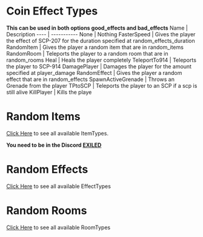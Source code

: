 # Coin Effect Types
**This can be used in both options good_effects and bad_effects**
Name | Description
---- | -----------
None | Nothing
FasterSpeed | Gives the player the effect of SCP-207 for the duration specified at random_effects_duration
RandomItem | Gives the player a random item that are in random_items
RandomRoom | Teleports the player to a random room that are in random_rooms
Heal | Heals the player completely
TeleportTo914 | Teleports the player to SCP-914
DamagePlayer | Damages the player for the amount specified at player_damage
RandomEffect | Gives the player a random effect that are in random_effects
SpawnActiveGrenade | Throws an Grenade from the player
TPtoSCP | Teleports the player to an SCP if a scp is still alive
KillPlayer | Kills the playe

# Random Items
[Click Here](https://discord.com/channels/656673194693885975/668962626780397569/668962667851022341) to see all available ItemTypes.

**You need to be in the Discord [EXILED](https://discord.gg/4TgmJ5UzEB)**

# Random Effects
[Click Here](https://exiled-team.github.io/EXILED/api/Exiled.API.Enums.EffectType.html) to see all available EffectTypes 

# Random Rooms
[Click Here](https://exiled-team.github.io/EXILED/api/Exiled.API.Enums.RoomType.html) to see all available RoomTypes 
